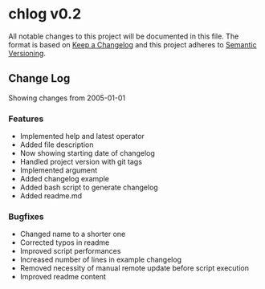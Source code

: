 # chlog v0.2
All notable changes to this project will be documented in this file. The format is based on [Keep a Changelog](https://keepachangelog.com/en/1.1.0/) and this project adheres to [Semantic Versioning](https://semver.org/).

## Change Log
Showing changes from 2005-01-01

### Features
- Implemented help and latest operator
- Added file description
- Now showing starting date of changelog
- Handled project version with git tags
- Implemented  argument
- Added changelog example
- Added bash script to generate changelog
- Added readme.md

### Bugfixes
- Changed name to a shorter one
- Corrected typos in readme
- Improved script performances
- Increased number of lines in example changelog
- Removed necessity of manual remote update before script execution
- Improved readme content
